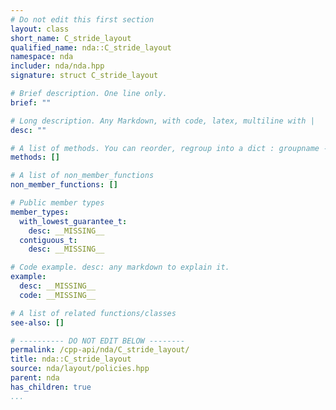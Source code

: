 ```yaml
---
# Do not edit this first section
layout: class
short_name: C_stride_layout
qualified_name: nda::C_stride_layout
namespace: nda
includer: nda/nda.hpp
signature: struct C_stride_layout

# Brief description. One line only.
brief: ""

# Long description. Any Markdown, with code, latex, multiline with |
desc: ""

# A list of methods. You can reorder, regroup into a dict : groupname -> list
methods: []

# A list of non_member_functions
non_member_functions: []

# Public member types
member_types:
  with_lowest_guarantee_t:
    desc: __MISSING__
  contiguous_t:
    desc: __MISSING__

# Code example. desc: any markdown to explain it.
example:
  desc: __MISSING__
  code: __MISSING__

# A list of related functions/classes
see-also: []

# ---------- DO NOT EDIT BELOW --------
permalink: /cpp-api/nda/C_stride_layout/
title: nda::C_stride_layout
source: nda/layout/policies.hpp
parent: nda
has_children: true
...
```


